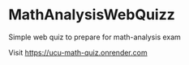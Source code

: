 # MathAnalysisWebQuizz
Simple web quiz to prepare for math-analysis exam

Visit https://ucu-math-quiz.onrender.com
